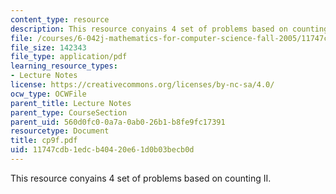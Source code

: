 ```yaml
---
content_type: resource
description: This resource conyains 4 set of problems based on counting II.
file: /courses/6-042j-mathematics-for-computer-science-fall-2005/11747cdb1edcb40420e61d0b03becb0d_cp9f.pdf
file_size: 142343
file_type: application/pdf
learning_resource_types:
- Lecture Notes
license: https://creativecommons.org/licenses/by-nc-sa/4.0/
ocw_type: OCWFile
parent_title: Lecture Notes
parent_type: CourseSection
parent_uid: 560d0fc0-0a7a-0ab0-26b1-b8fe9fc17391
resourcetype: Document
title: cp9f.pdf
uid: 11747cdb-1edc-b404-20e6-1d0b03becb0d
---
```

This resource conyains 4 set of problems based on counting II.